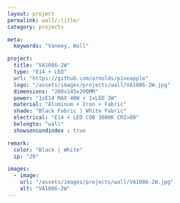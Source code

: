 ```yaml
---
layout: project
permalink: wall/:title/
category: projects

meta:
  keywords: "Vaneey, Wall"

project:
  title: "VA1086-2W"
  type: "E14 + LED"
  url: "https://github.com/arnolds/pineapple"
  logo: "/assets/images/projects/wall/VA1086-2W.jpg"
  dimensions: "200x145x200MM"
  power: "1xE14 MAX 40W + 1xLED 3W"
  material: "Aluminum + Iron + Fabric"
  shade: "Black Fabric | White Fabric"
  electrical: "E14 + LED COB 3000K CRI>80"
  belongto: "wall"
  showsencondindex : true

remark:
  color: "Black | White"
  ip: "20"

images:
  - image:
    url: "/assets/images/projects/wall/VA1086-2W.jpg"
    alt: "VA1086-2W"
---
```

